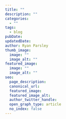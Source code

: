 ```yaml
---
title: ""
description: ""
categories:
  - ""
tags:
  - blog
pubDate:
updatedDate:
author: Ryan Parsley
thumb_image:
  image: ""
  image_alt: ""
featured_image:
  image: ""
  image_alt: ""
seo:
  page_description:
  canonical_url:
  featured_image:
  featured_image_alt:
  author_twitter_handle:
  open_graph_type: article
  no_index: false
---
```


